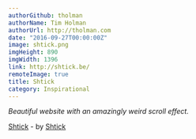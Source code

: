 ```yaml
---
authorGithub: tholman
authorName: Tim Holman
authorUrl: http://tholman.com
date: "2016-09-27T00:00:00Z"
image: shtick.png
imgHeight: 890
imgWidth: 1396
link: http://shtick.be/
remoteImage: true
title: Shtick
category: Inspirational
---
```


_Beautiful website with an amazingly weird scroll effect._

[Shtick](http://shtick.be/) - by [Shtick](http://shtick.be/)
